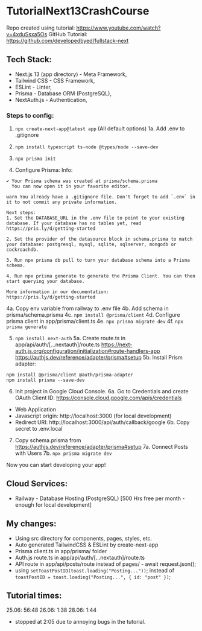 # TutorialNext13CrashCourse

Repo created using tutorial: https://www.youtube.com/watch?v=4xduSsxa5Os
GitHub Tutorial: https://github.com/developedbyed/fullstack-next

## Tech Stack: 
- Next.js 13 (app directory) - Meta Framework, 
- Tailwind CSS - CSS Framework, 
- ESLint - Linter, 
- Prisma - Database ORM (PostgreSQL),
- NextAuth.js - Authentication,

### Steps to config:
1. `npx create-next-app@latest app` (All default options)
1a. Add .env to .gitignore

2. `npm install typescript ts-node @types/node --save-dev`

3. `npx prisma init`

4. Configure Prisma:
Info:
```
✔ Your Prisma schema was created at prisma/schema.prisma
  You can now open it in your favorite editor.

warn You already have a .gitignore file. Don't forget to add `.env` in it to not commit any private information.

Next steps:
1. Set the DATABASE_URL in the .env file to point to your existing database. If your database has no tables yet, read https://pris.ly/d/getting-started

2. Set the provider of the datasource block in schema.prisma to match your database: postgresql, mysql, sqlite, sqlserver, mongodb or cockroachdb.

3. Run npx prisma db pull to turn your database schema into a Prisma schema.

4. Run npx prisma generate to generate the Prisma Client. You can then start querying your database.

More information in our documentation:
https://pris.ly/d/getting-started
```

4a. Copy env variable from railway to .env file
4b. Add schema in prisma/schema.prisma
4c. `npm install @prisma/client`
4d. Configure prisma client in app/prisma/client.ts
4e. `npx prisma migrate dev`
4f. `npx prisma generate`

5. `npm install next-auth`
5a. Create route.ts in app/api/auth/[...nextauth]/route.ts
https://next-auth.js.org/configuration/initialization#route-handlers-app
https://authjs.dev/reference/adapter/prisma#setup
5b. Install Prism adapter:
```
npm install @prisma/client @auth/prisma-adapter
npm install prisma --save-dev
```

6. Init project in Google Cloud Console.
6a. Go to Credentials and create OAuth Client ID:
https://console.cloud.google.com/apis/credentials
- Web Application
- Javascript origin: http://localhost:3000 (for local development)
- Redirect URI: http://localhost:3000/api/auth/callback/google
6b. Copy secret to .env.local

7. Copy schema.prisma from https://authjs.dev/reference/adapter/prisma#setup
7a. Connect Posts with Users
7b. `npx prisma migrate dev`

Now you can start developing your app!

## Cloud Services:
- Railway - Database Hosting (PostgreSQL) [500 Hrs free per month - enough for local development]

## My changes:
- Using src directory for components, pages, styles, etc.
- Auto generated TailwindCSS & ESLint by create-next-app
- Prisma client.ts in app/prisma/ folder
- Auth.js route.ts in app/api/auth/[...nextauth]/route.ts
- API route in app/api/posts/route instead of pages/ - await request.json();
- using     `setToastPostID(toast.loading("Posting..."))`; instead of `toastPostID = toast.loading("Posting...", { id: "post" })`;
## Tutorial times:
25.06: 56:48
26.06: 1:38
28.06: 1:44

- stopped at 2:05 due to annoying bugs in the tutorial.